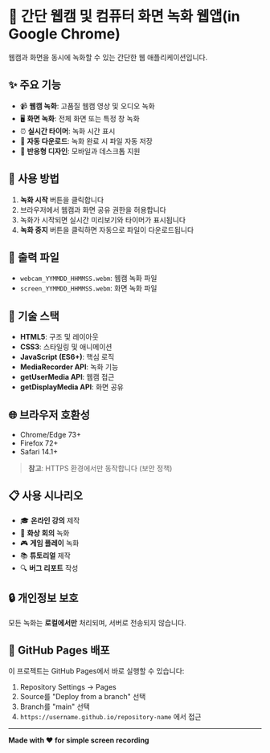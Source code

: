 # 🎥 간단 웹캠 및 컴퓨터 화면 녹화 웹앱(in Google Chrome)

웹캠과 화면을 동시에 녹화할 수 있는 간단한 웹 애플리케이션입니다.

## ✨ 주요 기능

- 📹 **웹캠 녹화**: 고품질 웹캠 영상 및 오디오 녹화
- 🖥️ **화면 녹화**: 전체 화면 또는 특정 창 녹화 
- ⏰ **실시간 타이머**: 녹화 시간 표시
- 💾 **자동 다운로드**: 녹화 완료 시 파일 자동 저장
- 📱 **반응형 디자인**: 모바일과 데스크톱 지원

## 🚀 사용 방법

1. **녹화 시작** 버튼을 클릭합니다
2. 브라우저에서 웹캠과 화면 공유 권한을 허용합니다
3. 녹화가 시작되면 실시간 미리보기와 타이머가 표시됩니다
4. **녹화 중지** 버튼을 클릭하면 자동으로 파일이 다운로드됩니다

## 📁 출력 파일

- `webcam_YYMMDD_HHMMSS.webm`: 웹캠 녹화 파일
- `screen_YYMMDD_HHMMSS.webm`: 화면 녹화 파일

## 🔧 기술 스택

- **HTML5**: 구조 및 레이아웃
- **CSS3**: 스타일링 및 애니메이션
- **JavaScript (ES6+)**: 핵심 로직
- **MediaRecorder API**: 녹화 기능
- **getUserMedia API**: 웹캠 접근
- **getDisplayMedia API**: 화면 공유

## 🌐 브라우저 호환성

- Chrome/Edge 73+
- Firefox 72+
- Safari 14.1+

> **참고**: HTTPS 환경에서만 동작합니다 (보안 정책)

## 📋 사용 시나리오

- 🎓 **온라인 강의** 제작
- 💼 **화상 회의** 녹화
- 🎮 **게임 플레이** 녹화
- 📚 **튜토리얼** 제작
- 🔍 **버그 리포트** 작성

## 🔒 개인정보 보호

모든 녹화는 **로컬에서만** 처리되며, 서버로 전송되지 않습니다.

## 📱 GitHub Pages 배포

이 프로젝트는 GitHub Pages에서 바로 실행할 수 있습니다:

1. Repository Settings → Pages
2. Source를 "Deploy from a branch" 선택
3. Branch를 "main" 선택
4. `https://username.github.io/repository-name` 에서 접근

---

**Made with ❤️ for simple screen recording**
